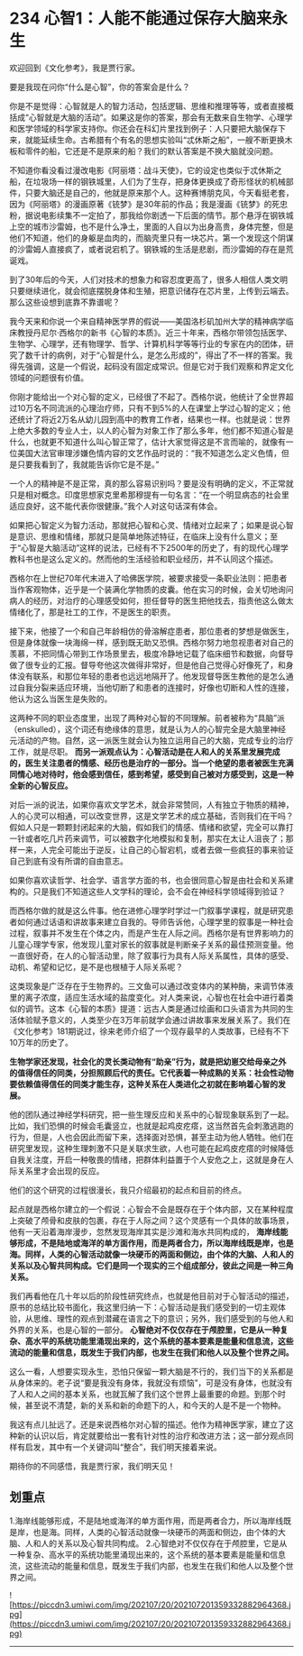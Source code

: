 # 234 心智1：人能不能通过保存大脑来永生

欢迎回到《文化参考》，我是贾行家。

要是我现在问你“什么是心智”，你的答案会是什么？

你是不是觉得：心智就是人的智力活动，包括逻辑、思维和推理等等，或者直接概括成“心智就是大脑的活动”。如果这是你的答案，那会有无数来自生物学、心理学和医学领域的科学家支持你。你还会在科幻片里找到例子：人只要把大脑保存下来，就能延续生命。古希腊有个有名的思想实验叫“忒休斯之船”，一艘不断更换木板和零件的船，它还是不是原来的船？我们的默认答案是不换大脑就没问题。

不知道你看没看过漫改电影《阿丽塔：战斗天使》，它的设定也类似于忒休斯之船，在垃圾场一样的钢铁城里，人们为了生存，把身体更换成了奇形怪状的机械部件，只要大脑还是自己的，他就是原来那个人。这种赛博朋克风，今天看挺老套，因为《阿丽塔》的漫画原著《铳梦》是30年前的作品；我是漫画《铳梦》的死忠粉，据说电影续集不一定拍了，那我给你剧透一下后面的情节。那个悬浮在钢铁城上空的城市沙雷姆，也不是什么净土，里面的人自以为出身高贵，身体完整，但是他们不知道，他们的身躯是血肉的，而脑壳里只有一块芯片。第一个发现这个阴谋的沙雷姆人直接疯了，或者说宕机了。钢铁城的生活是悲剧，而沙雷姆的存在是荒诞戏。

到了30年后的今天，人们对技术的想象力和容忍度更高了，很多人相信人类文明只要继续进化，就会彻底摆脱身体和生殖，把意识储存在芯片里，上传到云端去。那么这些设想到底靠不靠谱呢？

我今天来和你说一个来自精神医学界的假说——美国洛杉矶加州大学的精神病学临床教授丹尼尔·西格尔的新书《心智的本质》。近三十年来，西格尔带领包括医学、生物学、心理学，还有物理学、哲学、计算机科学等等行业的专家在内的团体，研究了数千计的病例，对于“心智是什么，是怎么形成的”，得出了不一样的答案。我得先强调，这是一个假说，起码没有固定成常识。但是它对于我们观察和界定文化领域的问题很有价值。

你刚才能给出一个对心智的定义，已经很了不起了。西格尔说，他统计了全世界超过10万名不同流派的心理治疗师，只有不到5%的人在课堂上学过心智的定义；他还统计了将近2万名从幼儿园到高中的教育工作者，结果也一样。也就是说：世界上绝大多数的专业人士，以人的心智为对象工作了那么多年，他们都不知道心智是什么，也就更不知道什么叫心智正常了，估计大家觉得这是不言而喻的，就像有一位美国大法官审理涉嫌色情内容的文艺作品时说的：“我不知道怎么定义色情，但是只要我看到了，我就能告诉你它是不是。”

一个人的精神是不是正常，真的那么容易识别吗？要是没有明确的定义，不正常就只是相对概念。印度思想家克里希那穆提有一句名言：“在一个明显病态的社会里适应良好，这不能代表你很健康。”我个人对这句话深有体会。

如果把心智定义为智力活动，那就把心智和心灵、情绪对立起来了；如果是说心智是意识、思维和情绪，那就只是简单地陈述特征，在临床上没有什么意义；至于“心智是大脑活动”这样的说法，已经有不下2500年的历史了，有的现代心理学教科书也是这么定义的。然而他的生活经验和职业经历，并不认同这个描述。

西格尔在上世纪70年代末进入了哈佛医学院，被要求接受一条职业法则：把患者当作客观物体，近乎是一个装满化学物质的皮囊。他在实习的时候，会关切地询问病人的经历，对治疗的心理感受如何，担任督导的医生把他找去，指责他这么做太情绪化了，那是社工的工作，不是医生的职责。

接下来，他接了一个和自己年龄相仿的骨溶解症患者，那位患者的梦想是做医生，但是身体就像一块海绵一样，感到既无助又恐惧。西格尔努力地忽视患者对自己的羡慕，不把同情心带到工作场景里去，极度冷静地记载了临床细节和数据，向督导做了很专业的汇报。督导夸他这次做得非常好，但是他自己觉得心好像死了，和身体没有联系，和那位年轻的患者也远远地隔开了。他发现督导医生教他的是怎么通过自我分裂来适应环境，当他切断了和患者的连接时，好像也切断和人性的连接，他认为这么当医生是失败的。

这两种不同的职业态度里，出现了两种对心智的不同理解。前者被称为“具脑”派（enskulled），这个词还有绝缘体的意思，就是认为人的心智完全是大脑里神经元活动的产物。自然，这一派医生就会认为独立运用自己的大脑，完成专业的治疗工作，就是尽职。 **而另一派观点认为：心智活动是在人和人的关系里发展完成的，医生关注患者的情感、经历也是治疗的一部分。当一个绝望的患者被医生充满同情心地对待时，他会感到信任，感到希望，感受到自己被对方感受到，这是一种全新的心智反应。**

对后一派的说法，如果你喜欢文学艺术，就会非常赞同，人有独立于物质的精神，人的心灵可以相通，可以改变世界，这是文学艺术的成立基础，否则我们在干吗？假如人只是一颗颗封闭起来的大脑，假如我们的情感、情绪和欲望，完全可以靠打一针或者吃几片药来调节，可以被数字化地模拟和复制，那实在太让人沮丧了；那样一来，人完全可能出于逆反，让自己的心智宕机，或者去做一些疯狂的事来验证自己到底有没有所谓的自由意志。

如果你喜欢读哲学、社会学、语言学方面的书，也会很同意心智是由社会和关系建构的。只是我们不知道这些人文学科的理论，会不会在神经科学领域得到验证？

而西格尔做的就是这么件事。他在进修心理学时学过一门叙事学课程，就是研究患者如何通过话语和讲故事来建立自我的。导师告诉他，心理学里的叙事是一种社会过程，叙事并不发生在个体之内，而是产生在人际之间。西格尔是有世界影响力的儿童心理学专家，他发现儿童对家长的叙事就是判断亲子关系的最佳预测变量。他一直很好奇，在人的心智活动里，除了叙事行为具有人际关系属性，具体的感受、动机、希望和记忆，是不是也根植于人际关系呢？

这类现象是广泛存在于生物界的。三文鱼可以通过改变体内的某种酶，来调节体液里的离子浓度，适应生活水域的盐度变化。对人类来说，心智也在社会中进行着类似的调节。这本《心智的本质》提道：远古人类是通过绘画和口头语言为共同的生活体验赋予意义的，人类至少在3万年前就学会通过讲故事来发展关系了。我们在《文化参考》181期说过，徐来老师介绍了一个现存最早的人类故事，已经有不下10万年的历史了。

 **生物学家还发现，社会化的灵长类动物有“助亲”行为，就是把幼崽交给母亲之外的值得信任的同类，分担照顾后代的责任。它代表着一种成熟的关系：社会性动物要依赖值得信任的同类才能生存，这种关系在人类进化之初就在影响着心智的发展。**

他的团队通过神经学科研究，把一些生理反应和关系中的心智现象联系到了一起。比如，我们恐惧的时候会毛囊竖立，也就是起鸡皮疙瘩，这当然首先会刺激逃跑的行为，但是，人也会因此而留下来，选择面对恐惧，甚至主动为他人牺牲。他们在研究里发现，这种生理刺激不只是关联求生欲，人也可能在起鸡皮疙瘩的时候降低自我关注度，开启一种敬畏的情绪，把群体利益置于个人安危之上，这就是身在人际关系里才会出现的反应。

他们的这个研究的过程很漫长，我只介绍最初的起点和目前的终点。

起点就是西格尔建立的一个假说：心智会不会是既存在于个体内部，又在某种程度上突破了颅骨和皮肤的包裹，存在于人际之间？这个灵感有一个具体的故事场景，他有一天沿着海岸漫步，忽然发现海岸其实是沙滩和海水共同构成的， **海岸线能够形成，不是陆地或海洋的单方面作用，而是两者合力，所以海岸线既是岸，也是海。同样，人类的心智活动就像一块硬币的两面和侧边，由个体的大脑、人和人的关系以及心智共同构成。它们是同一个现实的三个组成部分，彼此之间是一种三角关系。**

我们再看他在几十年以后的阶段性研究终点，也就是他目前对于心智活动的描述，原书的总结比较书面化，我这里归纳一下：心智活动是我们感受到的一切主观体验，从思维、理性的观点到潜藏在语言之下的意识；另外，我们感受到的与他人和外界的关系，也是心智的一部分。 **心智绝对不仅仅存在于颅腔里，它是从一种复杂、高水平的系统功能里涌现出来的，这个系统的基本要素是能量和信息流，这些流动的能量和信息，既发生于我们内部，也发生在我们和他人以及整个世界之间。**

这么一看，人想要实现永生，恐怕只保留一颗大脑是不行的，我们当下的关系都是从身体来的。老子说“要是我没有身体，我就没有烦恼”，可是没有身体，也就没有了人和人之间的基本关系，也就瓦解了我们这个世界上最重要的命题。到那个时候，甚至说不清楚，新的关系和新的命题下的人，和今天的人是不是一个物种。

我这有点儿扯远了。还是来说西格尔对心智的描述。他作为精神医学家，建立了这种新的认识以后，肯定就要给出一套有针对性的治疗和改进方法；这一部分观点同样有启发，其中有一个关键词叫“整合”，我们明天接着来说。

期待你的不同感悟，我是贾行家，我们明天见！

## 划重点

1.海岸线能够形成，不是陆地或海洋的单方面作用，而是两者合力，所以海岸线既是岸，也是海。同样，人类的心智活动就像一块硬币的两面和侧边，由个体的大脑、人和人的关系以及心智共同构成。
2.心智绝对不仅仅存在于颅腔里，它是从一种复杂、高水平的系统功能里涌现出来的，这个系统的基本要素是能量和信息流，这些流动的能量和信息，既发生于我们内部，也发生在我们和他人以及整个世界之间。

![https://piccdn3.umiwi.com/img/202107/20/202107201359332882964368.jpg](https://piccdn3.umiwi.com/img/202107/20/202107201359332882964368.jpg)

---
